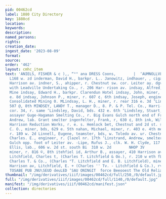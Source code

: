 ```yaml
---
pid: 00462cd
label: 1880 City Directory
key: 1880cd
location: 
keywords: 
description: 
named_persons: 
rights: 
creation_date: 
ingest_date: '2023-08-09'
format: 
source: 
order: '462'
layout: cmhc_item
text: 'ANIELS, FISHER & c ),, “°" ana DRESS Coons,        |  ‘AUMNOLLVLS UNV SXOOd     vr.
  L168 w. zd inderman, David H., barkpr. L.. Janowitz, indhauer, , cigars, r. 110
  Harrison av. indner, S., ahipper, r. Chestnut sw. cor. Leiter ay. dgvist, John O.,
  with Leadville Undertaking Co., r. 206 Har- rison av. indsay, Alfred, engineer Amie
  Mine indsay, Edward H., barkpr. Clarendun Hotel indsay, John, miner, r. rear 316
  e. 8d indsay, Johnson P., miner, r. 607 ¢. 6th indsay, Joseph, engineer Little Pittsburg
  Consolidated Mining 0. MLindsay, L. H., miner, r. rear 316 e. 3d ‘Lindsay, P. J.,r.
  507 @, 8th MINDSEY, LANDY T., manager D., 8. P. & P. Tel. Co., Harri- gon 2¥. sw.
  cor. 34, r. same ‘Lindsley, David, bds. 432 e. 6th ‘Lindsley, Stuart, chemist and
  assayer Guge-Hagaman Smelting Co., r. Big Evans Gulch north end of Fryer indstrand,
  Andrew, lab. Grant smelter ingenfelter, Frank, r, 630 ¢, 8th ink, William B., furnaceman
  Harrison Reduction Works, r. e. s. Hemlock bet, Chestnut and 2d st. south inkherst,
  C. O., miner, bds, 629 e. 5th nahan, Michael, miner, r. 403 e. 4th mel, Carrie Miss,
  r. 189 w. 2d Linnell, Eugene, teamster, bds, w. Toledo av. ur. Chestnut Linsley,
  Charles. E., engineer, r. {lazel nr. 17th ‘Linstrand, Andrew, smelter, r. s. . California
  Gulch opp. foot of Leiter av. -Lipe, Rufus J., clk. W. H. Clyde, 117 Oak ipscomb,
  Ellis, lab., 606 w. 2d st. south Bi  310 w. 2d        NHOP 3V         Lisenby, John,
  miner, r. 816 ©, 8th itehfiel id, Arthur B., assayer, 410 Harrison av., r. same
  Litchfield, Charles t, (Charles T. Litchfield & Oo.), r. 210 w eth fLitchfield,
  Charles T. & Co., (Charles "T. Litchfield and E. B. Litchfield), mine owners, 110
  Harrison av, Litchfield, E. + (Charles '' Tv. - Litchfield & Co.), rv. 210 w. 9th  ‘9A
  TOSABE PUB JNU\SEUD deuLED ‘SAU ONINGIT  force Beeooest The Old Reliable, moms ge '
thumbnail: "/img/derivatives/iiif/images/00462cd/full/250,/0/default.jpg"
full: "/img/derivatives/iiif/images/00462cd/full/1140,/0/default.jpg"
manifest: "/img/derivatives/iiif/00462cd/manifest.json"
collection: directories
---
```

